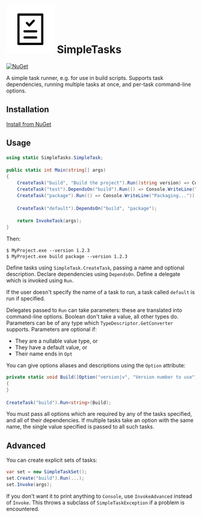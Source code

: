 ![Project Icon](icon.png) SimpleTasks
=====================================

[![NuGet](https://img.shields.io/nuget/v/SimpleTasks.svg)](https://www.nuget.org/packages/SimpleTasks/)

A simple task runner, e.g. for use in build scripts.
Supports task dependencies, running multiple tasks at once, and per-task command-line options.

Installation
------------

[Install from NuGet](https://nuget.org/packages/SimpleTasks)


Usage
-----

```cs
using static SimpleTasks.SimpleTask;

public static int Main(string[] args)
{
    CreateTask("build", "Build the project").Run((string version) => Console.WriteLine($"Building version {version}..."));
    CreateTask("test").DependsOn("build").Run(() => Console.WriteLine("Testing..."));
    CreateTask("package").Run(() => Console.WriteLine("Packaging..."));

    CreateTask("default").DependsOn("build", "package");

    return InvokeTask(args);
}
```

Then:

```
$ MyProject.exe --version 1.2.3
$ MyProject.exe build package --version 1.2.3
```

Define tasks using `SimpleTask.CreateTask`, passing a name and optional description.
Declare dependencies using `DependsOn`. 
Define a delegate which is invoked using `Run`.

If the user doesn't specify the name of a task to run, a task called `default` is run if specified.

Delegates passed to `Run` can take parameters: these are translated into command-line options.
Boolean don't take a value, all other types do.
Parameters can be of any type which `TypeDescriptor.GetConverter` supports.
Parameters are optional if:

 - They are a nullable value type, or
 - They have a default value, or
 - Their name ends in `Opt`

You can give options aliases and descriptions using the `Option` attribute:

```cs
private static void Build([Option("version|v", "Version number to use")] string version)
{
}

CreateTask("build").Run<string>(Build);
```

You must pass all options which are required by any of the tasks specified, and all of their dependencies.
If multiple tasks take an option with the same name, the single value specified is passed to all such tasks.

Advanced
--------

You can create explicit sets of tasks:

```cs
var set = new SimpleTaskSet();
set.Create("build").Run(...);
set.Invoke(args);
```

If you don't want it to print anything to `Console`, use `InvokeAdvanced` instead of `Invoke`.
This throws a subclass of `SimpleTaskException` if a problem is encountered.
